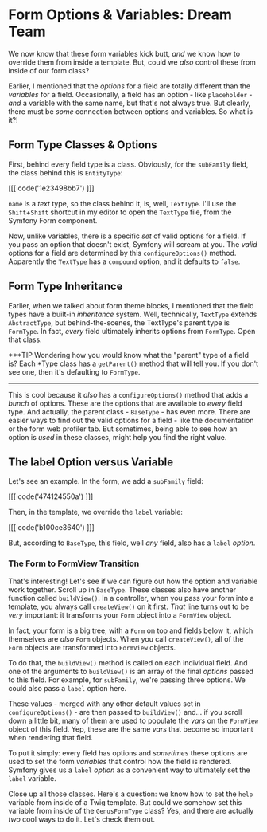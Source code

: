 # Form Options & Variables: Dream Team

We now know that these form variables kick butt, *and* we know how to override them
from inside a template. But, could we *also* control these from inside of our form
class?

Earlier, I mentioned that the *options* for a field are totally different than the
*variables* for a field. Occasionally, a field has an option - like `placeholder` -
*and* a variable with the same name, but that's not always true. But clearly, there
must be *some* connection between options and variables. So what is it?!

## Form Type Classes & Options

First, behind every field type is a class. Obviously, for the `subFamily` field,
the class behind this is `EntityType`:

[[[ code('1e23498bb7') ]]]

`name` is a *text* type, so the class behind it, is, well, `TextType`. I'll use
the `Shift`+`Shift` shortcut in my editor to open the `TextType` file, from the Symfony
Form component.

Now, unlike variables, there is a specific *set* of valid options for a field. If
you pass an option that doesn't exist, Symfony will scream at you. The *valid*
options for a field are determined by this `configureOptions()` method. Apparently
the `TextType` has a `compound` option, and it defaults to `false`.

## Form Type Inheritance

Earlier, when we talked about form theme blocks, I mentioned that the field types
have a built-in *inheritance* system. Well, technically, `TextType` extends `AbstractType`,
but behind-the-scenes, the TextType's parent type is `FormType`. In fact, *every*
field ultimately inherits options from `FormType`. Open that class.

***TIP
Wondering how you would know what the "parent" type of a field is? Each *Type class
has a `getParent()` method that will tell you. If you don't see one, then it's
defaulting to `FormType`.
***

This is cool because it *also* has a `configureOptions()` method that adds a *bunch*
of options. These are the options that are available to *every* field type. And
actually, the parent class - `BaseType` - has even more. There are easier ways to
find out the valid options for a field - like the documentation or the form web profiler
tab. But sometimes, being able to see how an option is *used* in these classes, might
help you find the right value.

## The label Option versus Variable

Let's see an example. In the form, we add a `subFamily` field:

[[[ code('474124550a') ]]]

Then, in the template, we override the `label` variable:

[[[ code('b100ce3640') ]]]

But, according to `BaseType`, this field, well *any* field, also has a `label` *option*.

### The Form to FormView Transition

That's interesting! Let's see if we can figure out how the option and variable
work together. Scroll up in `BaseType`. These classes also have another function
called `buildView()`. In a controller, when you pass your form into a template,
you always call `createView()` on it first. *That* line turns out to be *very*
important: it transforms your `Form` object into a `FormView` object.

In fact, your form is a big tree, with a `Form` on top and fields below it, which
themselves are *also* `Form` objects. When you call `createView()`, all of the `Form`
objects are transformed into `FormView` objects. 

To do that, the `buildView()` method is called on each individual field. And one
of the arguments to `buildView()` is an array of the final *options* passed to
this field. For example, for `subFamily`, we're passing three options. We could
also pass a `label` option here.

These values - merged with any other default values set in `configureOptions()` -
are then passed to `buildView()` and... if you scroll down a little bit, many of
them are used to populate the *vars* on the `FormView` object of this field. Yep,
these are the same *vars* that become so important when rendering that field.

To put it simply: every field has options and *sometimes* these options are used
to set the form *variables* that control how the field is rendered. Symfony gives
us a `label` *option* as a convenient way to ultimately set the `label` variable.

Close up all those classes. Here's a question: we know how to set the `help` variable
from inside of a Twig template. But could we somehow set this variable from inside
of the `GenusFormType` class? Yes, and there are actually *two* cool ways to do it.
Let's check them out.
